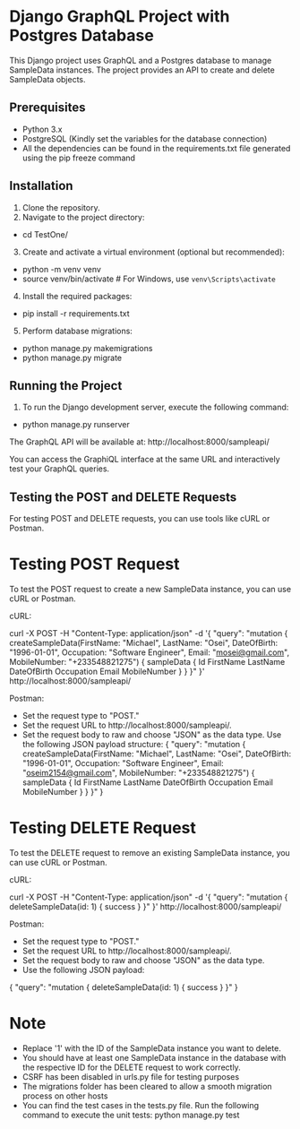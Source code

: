 # Django GraphQL Project with Postgres Database

This Django project uses GraphQL and a Postgres database to manage SampleData instances. The project provides an API to create and delete SampleData objects.

## Prerequisites

- Python 3.x
- PostgreSQL (Kindly set the variables for the database connection)
- All the dependencies can be found in the requirements.txt file generated using the pip freeze command

## Installation

1. Clone the repository.
2. Navigate to the project directory:

- cd TestOne/

3. Create and activate a virtual environment (optional but recommended):

- python -m venv venv
- source venv/bin/activate # For Windows, use `venv\Scripts\activate`

4. Install the required packages:

- pip install -r requirements.txt

5. Perform database migrations:

- python manage.py makemigrations
- python manage.py migrate

## Running the Project

1. To run the Django development server, execute the following command:

- python manage.py runserver

The GraphQL API will be available at: http://localhost:8000/sampleapi/

You can access the GraphiQL interface at the same URL and interactively test your GraphQL queries.

## Testing the POST and DELETE Requests

For testing POST and DELETE requests, you can use tools like cURL or Postman.

# Testing POST Request

To test the POST request to create a new SampleData instance, you can use cURL or Postman.

cURL:

curl -X POST -H "Content-Type: application/json" -d '{
"query": "mutation { createSampleData(FirstName: \"Michael\", LastName: \"Osei\", DateOfBirth: \"1996-01-01\", Occupation: \"Software Engineer\", Email: \"mosei@gmail.com\", MobileNumber: \"+233548821275\") { sampleData { Id FirstName LastName DateOfBirth Occupation Email MobileNumber } } }"
}' http://localhost:8000/sampleapi/

Postman:

- Set the request type to "POST."
- Set the request URL to http://localhost:8000/sampleapi/.
- Set the request body to raw and choose "JSON" as the data type.
  Use the following JSON payload structure:
  {
  "query": "mutation { createSampleData(FirstName: \"Michael\", LastName: \"Osei\", DateOfBirth: \"1996-01-01\", Occupation: \"Software Engineer\", Email: \"oseim2154@gmail.com\", MobileNumber: \"+233548821275\") { sampleData { Id FirstName LastName DateOfBirth Occupation Email MobileNumber } } }"
  }

# Testing DELETE Request

To test the DELETE request to remove an existing SampleData instance, you can use cURL or Postman.

cURL:

curl -X POST -H "Content-Type: application/json" -d '{
"query": "mutation { deleteSampleData(id: 1) { success } }"
}' http://localhost:8000/sampleapi/

Postman:

- Set the request type to "POST."
- Set the request URL to http://localhost:8000/sampleapi/.
- Set the request body to raw and choose "JSON" as the data type.
- Use the following JSON payload:

{
"query": "mutation { deleteSampleData(id: 1) { success } }"
}

# Note

- Replace '1' with the ID of the SampleData instance you want to delete.
- You should have at least one SampleData instance in the database with the respective ID for the DELETE request to work correctly.
- CSRF has been disabled in urls.py file for testing purposes
- The migrations folder has been cleared to allow a smooth migration process on other hosts
- You can find the test cases in the tests.py file. Run the following command to execute the unit tests: python manage.py test

